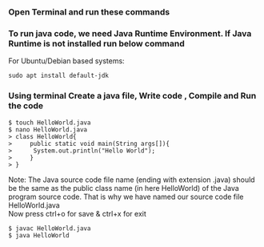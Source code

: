
### Open Terminal and run these commands

### To run java code, we need Java Runtime Environment. If Java Runtime is not installed run below command
For Ubuntu/Debian based systems:
```
sudo apt install default-jdk
```


### Using terminal Create a java file, Write code , Compile and Run the code
```
$ touch HelloWorld.java
$ nano HelloWorld.java
> class HelloWorld{  
>     public static void main(String args[]){  
>      System.out.println("Hello World"); 
>     }
> }
```
Note: The Java source code file name (ending with extension .java) should be the same as the public class name (in here HelloWorld) of the Java program source code. 
That is why we have named our source code file HelloWorld.java <br>
Now press ctrl+o for save & ctrl+x for exit
```
$ javac HelloWorld.java
$ java HelloWorld
```